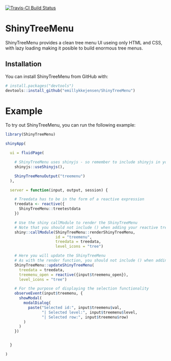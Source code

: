 <!-- README.md is generated from README.Rmd. Please edit that file -->
[![Travis-CI Build Status](https://travis-ci.org/emillykkejensen/ShinyTreeMenu.svg?branch=master)](https://travis-ci.org/emillykkejensen/ShinyTreeMenu)

ShinyTreeMenu
=============

ShinyTreeMenu provides a clean tree menu UI useing only HTML and CSS, with lazy loading making it posible to build enormous tree menus.

Installation
------------

You can install ShinyTreeMenu from GitHub with:

``` r
# install.packages("devtools")
devtools::install_github("emillykkejensen/ShinyTreeMenu")
```

Example
=======

To try out ShinyTreeMenu, you can run the following example:

``` r
library(ShinyTreeMenu)

shinyApp(

  ui = fluidPage(

    # ShinyTreeMenu uses shinyjs - so remember to include shinyjs in your UI
    shinyjs::useShinyjs(),

    ShinyTreeMenuOutput("treemenu")
  ),

  server = function(input, output, session) {

    # Treedata has to be in the form of a reactive expression
    treedata <- reactive({
      ShinyTreeMenu::treetestdata
    })

    # Use the shiny callModule to render the ShinyTreeMenu
    # Note that you should not include () when adding your reactive treedata
    shiny::callModule(ShinyTreeMenu::renderShinyTreeMenu,
                      id = "treemenu",
                      treedata = treedata,
                      level_icons = "tree")

    # Here you will update the ShinyTreeMenu
    # As with the render function, you should not include () when adding your reactive treedata
    ShinyTreeMenu::updateShinyTreeMenu(
      treedata = treedata,
      treemenu_open = reactive({input$treemenu_open}),
      level_icons = "tree")

    # For the purpose of displaying the selection functionality
    observeEvent(input$treemenu, {
      showModal(
        modalDialog(
          paste("Selected id:", input$treemenu$val,
                "| Selected level:", input$treemenu$level,
                "| Selected row:", input$treemenu$row)
        )
      )
    })


  }

)
```
